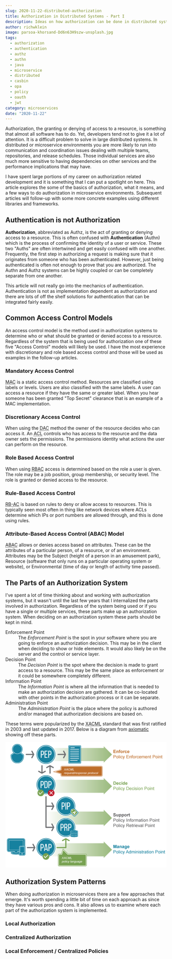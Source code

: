 ```yaml
---
slug: 2020-11-22-distributed-authorization
title: Authorization in Distributed Systems - Part I
description: Ideas on how authorization can be done in distributed systems.
author: richwklein
image: parsoa-khorsand-Dd6n63H9szw-unsplash.jpg
tags:
  - authorization
  - authentication
  - authz
  - authn
  - java
  - microservice
  - distributed
  - casbin
  - opa
  - policy
  - oauth
  - jwt
category: microservices
date: "2020-11-22"
---
```


Authorization, the granting or denying of access to a resource, is something
that almost all software has to do. Yet, developers tend not to give it a lot
of attention. It is a difficult problem to solve in large distributed systems.
In distributed or microservice environments you are more likely to run into
communication and coordination issues dealing with multiple teams, repositories,
and release schedules. Those individual services are also much more sensitive to
having dependencies on other services and the performance implications that may
have.

I have spent large portions of my career on authorization related development
and it is something that I can put a spotlight on here. This article explores
the some of the basics of authorization, what it means, and a few ways to do
authorization in microservice environments. Subsequent articles will follow-up
with some more concrete examples using different libraries and frameworks.

## Authentication is not Authorization

**Authorization**, abbreviated as Authz, is the act of granting or denying
access to a resource. This is often confused with **Authentication** (Authn)
which is the process of confirming the identity of a user or service.
These two &quot;Auths&quot; are often intertwined and get easily confused
with one another. Frequently, the first step in authorizing a request is making
sure that it originates from someone who has been authenticated. However,
just being authenticated is often not enough to prove that you are authorized.
The Authn and Authz systems can be highly coupled or can be completely separate
from one another.

This article will not really go into the mechanics of authentication. Authentication
is not as implementation dependent as authorization and there are lots of off the
shelf solutions for authentication that can be integrated fairly easily.

## Common Access Control Models

An access control model is the method used in authorization systems to determine
who or what should be granted or denied access to a resource. Regardless of the 
system that is being used for authorization one of these five 
&quot;Access Control&quot; models will likely be used. I have the most experience 
with discretionary and role based access control and those will be used as 
examples in the follow-up articles.

### Mandatory Access Control

<abbr title="Mandatory Access Control">MAC</abbr> is a static access control method.
Resources are classified using labels or levels. Users are also classified with the 
same labels. A user can access a resource if they have the same or greater label.
When you hear someone has been granted &quot;Top Secret&quot; clearance that is 
an example of a MAC implementation.

### Discretionary Access Control

When using the <abbr title="Discretinary Access Control">DAC</abbr> method the
owner of the resource decides who can access it. An <abbr title="Access Control List">ACL</abbr>
controls who has access to the resource and the data owner sets the permissions.
The permissions identity what actions the user can perform on the resource.

### Role Based Access Control

When using <abbr title="Role Based Access Control">RBAC</abbr> access is determined
based on the role a user is given. The role may be a job position, group membership,
or security level. The role is granted or denied access to the resource.

### Rule-Based Access Control

<abbr title="Rule based access control">RB-AC</abbr> is based on rules to deny 
or allow access to resources. This is typically seen most often in thing like 
network devices where ACLs determine which IPs or port numbers are allowed 
through, and this is done using rules.

### Attribute-Based Access Control (ABAC) Model
<abbr title="Attribute Based Access Control">ABAC</abbr> allows or denies access 
based on attributes. These can be the attributes of a particular person, of a 
resource, or of an environment. Attributes may be the Subject 
(height of a person in an amusement park), 
Resource (software that only runs on a particular operating system or website), 
or Environmental (time of day or length of activity time passed).

## The Parts of an Authorization System

I've spent a lot of time thinking about and working with authorization systems,
but it wasn't until the last few years that I internalized the parts involved
in authorization. Regardless of the system being used or if you have a single
or multiple services, these parts make up an authorization system. When deciding
on an authorization system these parts should be kept in mind.

<dl>
<dt>Enforcement Point</dt>
<dd>
  The <em>Enforcement Point</em> is the spot in your software where you are going
  to enforce an authorization decision. This may be in the client when deciding to
  show or hide elements. It would also likely be on the server and the control or 
  service layer. 
</dd>
<dt>Decision Point</dt>
<dd>
  The <em>Decision Point</em> is the spot where the decision is made to grant
  access to a resource. This may be the same place as enforcement or it could
  be somewhere completely different.
</dd>
<dt>Information Point</dt>
<dd>
  The <em>Information Point</em> is where all the information that is needed to
  make an authorization decision are gathered. It can be co-located with other 
  points in the authorization process or it can be separate.
</dd>
<dt>Administration Point</dt>
<dd>
  The <em>Administration Point</em> is the place where the policy is authored
  and/or managed that authorization decisions are based on. 
</dd>
</dl>

These terms were popularized by the <abbr title="eXtensible Access Control Markup Language">XACML</abbr>
standard that was first ratified in 2003 and last updated in 2017. Below is a
diagram from [axiomatic](https://www.axiomatics.com/100-pure-xacml/) showing
off these parts.

![XACML Diagram](xacml-axiomatic-diagram.png)

##  Authorization System Patterns

When doing authorization in microservices there are a few approaches that emerge.
It's worth spending a little bit of time on each approach as since they have 
various pros and cons. It also allows us to examine where each part of the 
authorization system is implemented. 

### Local Authorization

### Centralized Authorization 

### Local Enforcement / Centralized Policies

